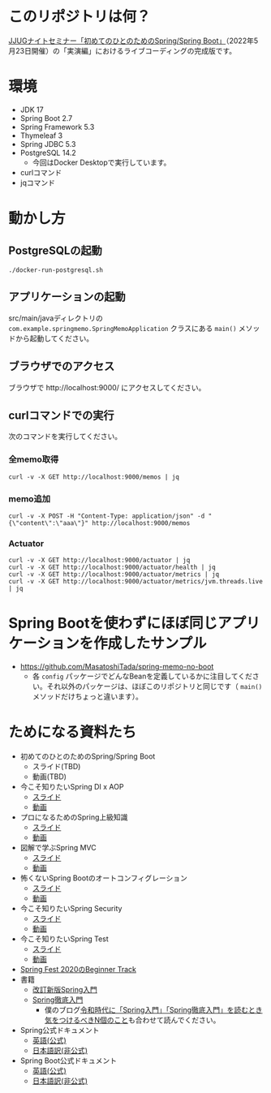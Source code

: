# このリポジトリは何？
[JJUGナイトセミナー「初めてのひとのためのSpring/Spring Boot」](https://jjug.doorkeeper.jp/events/137022)（2022年5月23日開催）の「実演編」におけるライブコーディングの完成版です。

# 環境
- JDK 17
- Spring Boot 2.7
- Spring Framework 5.3
- Thymeleaf 3
- Spring JDBC 5.3
- PostgreSQL 14.2
  - 今回はDocker Desktopで実行しています。
- curlコマンド
- jqコマンド

# 動かし方
## PostgreSQLの起動
```shell
./docker-run-postgresql.sh
```

## アプリケーションの起動
src/main/javaディレクトリの `com.example.springmemo.SpringMemoApplication` クラスにある `main()` メソッドから起動してください。

## ブラウザでのアクセス
ブラウザで http://localhost:9000/ にアクセスしてください。

## curlコマンドでの実行
次のコマンドを実行してください。

### 全memo取得
```shell
curl -v -X GET http://localhost:9000/memos | jq
```

### memo追加
```shell
curl -v -X POST -H "Content-Type: application/json" -d "{\"content\":\"aaa\"}" http://localhost:9000/memos
```

### Actuator
```shell
curl -v -X GET http://localhost:9000/actuator | jq
curl -v -X GET http://localhost:9000/actuator/health | jq
curl -v -X GET http://localhost:9000/actuator/metrics | jq
curl -v -X GET http://localhost:9000/actuator/metrics/jvm.threads.live | jq
```

# Spring Bootを使わずにほぼ同じアプリケーションを作成したサンプル
- https://github.com/MasatoshiTada/spring-memo-no-boot
  - 各 `config` パッケージでどんなBeanを定義しているかに注目してください。それ以外のパッケージは、ほぼこのリポジトリと同じです（ `main()` メソッドだけちょっと違います）。

# ためになる資料たち
- 初めてのひとのためのSpring/Spring Boot
  - スライド(TBD)
  - 動画(TBD)
- 今こそ知りたいSpring DI x AOP
  - [スライド](https://www.docswell.com/s/MasatoshiTada/Z818E5-spring-di-aop-for-every-developers)
  - [動画](https://www.youtube.com/watch?v=LGtdpsmMfvI)
- プロになるためのSpring上級知識
  - [スライド](https://www.docswell.com/s/MasatoshiTada/K1XMLK-advanced-spring-for-professionals)
  - [動画](https://www.youtube.com/watch?v=c5ha8FmdNmw)
- 図解で学ぶSpring MVC
  - [スライド](https://speakerdeck.com/otty375/architecture-of-spring-mvc)
  - [動画](https://youtu.be/szqIWhPnzjM?t=1635)
- 怖くないSpring Bootのオートコンフィグレーション
  - [スライド](https://www.slideshare.net/KouheiToki/spring-boot-250772616)
  - [動画](https://www.youtube.com/watch?v=8saUt8sxgsI)
- 今こそ知りたいSpring Security
  - [スライド](https://www.slideshare.net/KouheiToki/spring-fest2020-springsecurity)
  - [動画](https://youtu.be/o_opWd9cZ10)
- 今こそ知りたいSpring Test
    - [スライド](https://speakerdeck.com/rshindo/spring-fest-2020)
    - [動画](https://youtu.be/TSuCehg7J24)
- [Spring Fest 2020のBeginner Track](https://springfest2020.springframework.jp/#sessions)
- 書籍
  - [改訂新版Spring入門](https://www.amazon.co.jp/dp/B01H12Z40U/)
  - [Spring徹底入門](https://www.amazon.co.jp/dp/B01IEWNLBU/)
    - 僕のブログ[令和時代に「Spring入門」「Spring徹底入門」を読むとき気をつけるべきN個のこと](https://qiita.com/suke_masa/items/392976749fce94a8ef1f)も合わせて読んでください。
- Spring公式ドキュメント
  - [英語(公式)](https://docs.spring.io/spring-framework/docs/current/reference/html/)
  - [日本語訳(非公式)](https://spring.pleiades.io/spring-framework/docs/current/reference/html/)
- Spring Boot公式ドキュメント
    - [英語(公式)](https://docs.spring.io/spring-boot/docs/current/reference/htmlsingle/)
    - [日本語訳(非公式)](https://spring.pleiades.io/spring-boot/docs/current/reference/html/)
